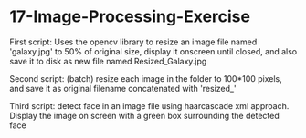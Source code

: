 # 17-Image-Processing-Exercise
 
First script: Uses the opencv library to resize an image file named 'galaxy.jpg' to 50% of original size, display it onscreen until closed, and also save it to disk as new file named Resized_Galaxy.jpg

Second script: (batch) resize each image in the folder to 100*100 pixels, and save it as original filename concatenated with 'resized_' 

Third script: detect face in an image file using haarcascade xml approach.  Display the image on screen with a green box surrounding the detected face